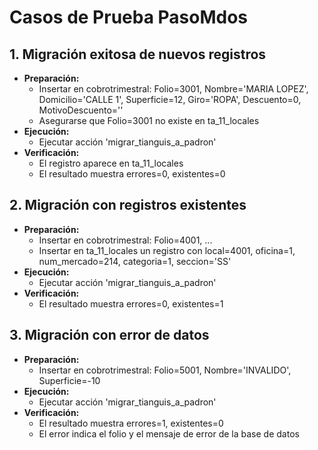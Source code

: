 # Casos de Prueba PasoMdos

## 1. Migración exitosa de nuevos registros
- **Preparación:**
  - Insertar en cobrotrimestral: Folio=3001, Nombre='MARIA LOPEZ', Domicilio='CALLE 1', Superficie=12, Giro='ROPA', Descuento=0, MotivoDescuento=''
  - Asegurarse que Folio=3001 no existe en ta_11_locales
- **Ejecución:**
  - Ejecutar acción 'migrar_tianguis_a_padron'
- **Verificación:**
  - El registro aparece en ta_11_locales
  - El resultado muestra errores=0, existentes=0

## 2. Migración con registros existentes
- **Preparación:**
  - Insertar en cobrotrimestral: Folio=4001, ...
  - Insertar en ta_11_locales un registro con local=4001, oficina=1, num_mercado=214, categoria=1, seccion='SS'
- **Ejecución:**
  - Ejecutar acción 'migrar_tianguis_a_padron'
- **Verificación:**
  - El resultado muestra errores=0, existentes=1

## 3. Migración con error de datos
- **Preparación:**
  - Insertar en cobrotrimestral: Folio=5001, Nombre='INVALIDO', Superficie=-10
- **Ejecución:**
  - Ejecutar acción 'migrar_tianguis_a_padron'
- **Verificación:**
  - El resultado muestra errores=1, existentes=0
  - El error indica el folio y el mensaje de error de la base de datos
